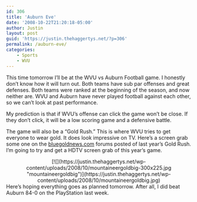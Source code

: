 ```yaml
---
id: 306
title: 'Auburn Eve'
date: '2008-10-22T21:20:18-05:00'
author: Justin
layout: post
guid: 'https://justin.thehaggertys.net/?p=306'
permalink: /auburn-eve/
categories:
    - Sports
    - WVU
---
```


This time tomorrow I’ll be at the WVU vs Auburn Football game. I honestly don’t know how it will turn out. Both teams have sub par offenses and great defenses. Both teams were ranked at the beginning of the season, and now neither are. WVU and Auburn have never played football against each other, so we can’t look at past performance.

My prediction is that if WVU’s offense can click the game won’t be close. If they don’t click, it will be a low scoring game and a defensive battle.

The game will also be a “Gold Rush.” This is where WVU tries to get everyone to wear gold. It does look impressive on TV. Here’s a screen grab some one on the [bluegoldnews.com](http://www.bluegoldnews.com) forums posted of last year’s Gold Rush. I’m going to try and get a HDTV screen grab of this year’s game.

<center>[![](https://justin.thehaggertys.net/wp-content/uploads/2008/10/mountaineergoldbig-300x225.jpg "mountaineergoldbig")](https://justin.thehaggertys.net/wp-content/uploads/2008/10/mountaineergoldbig.jpg)</center>Here’s hoping everything goes as planned tomorrow. After all, I did beat Auburn 84-0 on the PlayStation last week.